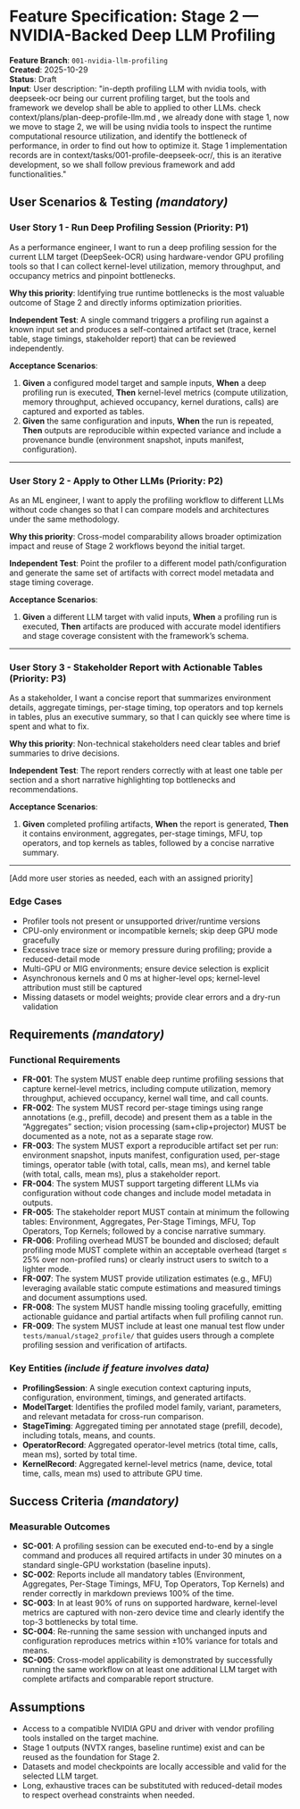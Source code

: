# Feature Specification: Stage 2 — NVIDIA-Backed Deep LLM Profiling

**Feature Branch**: `001-nvidia-llm-profiling`  
**Created**: 2025-10-29  
**Status**: Draft  
**Input**: User description: "in-depth profiling LLM with nvidia tools, with deepseek-ocr being our current profiling target, but the tools and framework we develop shall be able to applied to other LLMs. check context/plans/plan-deep-profile-llm.md , we already done with stage 1, now we move to stage 2, we will be using nvidia tools to inspect the runtime computational resource utilization, and identify the bottleneck of performance, in order to find out how to optimize it. Stage 1 implementation records are in context/tasks/001-profile-deepseek-ocr/, this is an iterative development, so we shall follow previous framework and add functionalities."

<!-- Constitution Compliance (author must ensure):
  - Public APIs/classes documented with NumPy-style docstrings and examples
  - All functions/classes fully type-annotated (mypy-clean), ruff-clean
  - Runtime environment declared (Pixi preferred; else virtualenv)
  - Manual test plan and file paths for major functionality under tests/manual/
  - Data models use attrs (default) or pydantic (for web schemas), no business logic
-->

## User Scenarios & Testing *(mandatory)*

<!--
  IMPORTANT: User stories should be PRIORITIZED as user journeys ordered by importance.
  Each user story/journey must be INDEPENDENTLY TESTABLE - meaning if you implement just ONE of them,
  you should still have a viable MVP (Minimum Viable Product) that delivers value.
  
  Assign priorities (P1, P2, P3, etc.) to each story, where P1 is the most critical.
  Think of each story as a standalone slice of functionality that can be:
  - Developed independently
  - Tested independently
  - Deployed independently
  - Demonstrated to users independently
-->

### User Story 1 - Run Deep Profiling Session (Priority: P1)

As a performance engineer, I want to run a deep profiling session for the current LLM target (DeepSeek-OCR) using hardware-vendor GPU profiling tools so that I can collect kernel-level utilization, memory throughput, and occupancy metrics and pinpoint bottlenecks.

**Why this priority**: Identifying true runtime bottlenecks is the most valuable outcome of Stage 2 and directly informs optimization priorities.

**Independent Test**: A single command triggers a profiling run against a known input set and produces a self-contained artifact set (trace, kernel table, stage timings, stakeholder report) that can be reviewed independently.

<!-- Include at least one manual test script path for major functionality,
     e.g., tests/manual/<feature_area>/test_<name>.py. Automated tests are
     optional unless requested; if included, place under tests/unit/… and
     tests/integration/… -->

**Acceptance Scenarios**:

1. **Given** a configured model target and sample inputs, **When** a deep profiling run is executed, **Then** kernel-level metrics (compute utilization, memory throughput, achieved occupancy, kernel durations, calls) are captured and exported as tables.
2. **Given** the same configuration and inputs, **When** the run is repeated, **Then** outputs are reproducible within expected variance and include a provenance bundle (environment snapshot, inputs manifest, configuration).

---

### User Story 2 - Apply to Other LLMs (Priority: P2)

As an ML engineer, I want to apply the profiling workflow to different LLMs without code changes so that I can compare models and architectures under the same methodology.

**Why this priority**: Cross-model comparability allows broader optimization impact and reuse of Stage 2 workflows beyond the initial target.

**Independent Test**: Point the profiler to a different model path/configuration and generate the same set of artifacts with correct model metadata and stage timing coverage.

**Acceptance Scenarios**:

1. **Given** a different LLM target with valid inputs, **When** a profiling run is executed, **Then** artifacts are produced with accurate model identifiers and stage coverage consistent with the framework’s schema.

---

### User Story 3 - Stakeholder Report with Actionable Tables (Priority: P3)

As a stakeholder, I want a concise report that summarizes environment details, aggregate timings, per-stage timing, top operators and top kernels in tables, plus an executive summary, so that I can quickly see where time is spent and what to fix.

**Why this priority**: Non-technical stakeholders need clear tables and brief summaries to drive decisions.

**Independent Test**: The report renders correctly with at least one table per section and a short narrative highlighting top bottlenecks and recommendations.

**Acceptance Scenarios**:

1. **Given** completed profiling artifacts, **When** the report is generated, **Then** it contains environment, aggregates, per-stage timings, MFU, top operators, and top kernels as tables, followed by a concise narrative summary.

---

[Add more user stories as needed, each with an assigned priority]

### Edge Cases

- Profiler tools not present or unsupported driver/runtime versions
- CPU-only environment or incompatible kernels; skip deep GPU mode gracefully
- Excessive trace size or memory pressure during profiling; provide a reduced-detail mode
- Multi-GPU or MIG environments; ensure device selection is explicit
- Asynchronous kernels and 0 ms at higher-level ops; kernel-level attribution must still be captured
- Missing datasets or model weights; provide clear errors and a dry-run validation

## Requirements *(mandatory)*

### Functional Requirements

- **FR-001**: The system MUST enable deep runtime profiling sessions that capture kernel-level metrics, including compute utilization, memory throughput, achieved occupancy, kernel wall time, and call counts.
- **FR-002**: The system MUST record per-stage timings using range annotations (e.g., prefill, decode) and present them as a table in the “Aggregates” section; vision processing (sam+clip+projector) MUST be documented as a note, not as a separate stage row.
- **FR-003**: The system MUST export a reproducible artifact set per run: environment snapshot, inputs manifest, configuration used, per-stage timings, operator table (with total, calls, mean ms), and kernel table (with total, calls, mean ms), plus a stakeholder report.
- **FR-004**: The system MUST support targeting different LLMs via configuration without code changes and include model metadata in outputs.
- **FR-005**: The stakeholder report MUST contain at minimum the following tables: Environment, Aggregates, Per-Stage Timings, MFU, Top Operators, Top Kernels; followed by a concise narrative summary.
- **FR-006**: Profiling overhead MUST be bounded and disclosed; default profiling mode MUST complete within an acceptable overhead (target ≤ 25% over non-profiled runs) or clearly instruct users to switch to a lighter mode.
- **FR-007**: The system MUST provide utilization estimates (e.g., MFU) leveraging available static compute estimations and measured timings and document assumptions used.
- **FR-008**: The system MUST handle missing tooling gracefully, emitting actionable guidance and partial artifacts when full profiling cannot run.
- **FR-009**: The system MUST include at least one manual test flow under `tests/manual/stage2_profile/` that guides users through a complete profiling session and verification of artifacts.

### Key Entities *(include if feature involves data)*

- **ProfilingSession**: A single execution context capturing inputs, configuration, environment, timings, and generated artifacts.
- **ModelTarget**: Identifies the profiled model family, variant, parameters, and relevant metadata for cross-run comparison.
- **StageTiming**: Aggregated timing per annotated stage (prefill, decode), including totals, means, and counts.
- **OperatorRecord**: Aggregated operator-level metrics (total time, calls, mean ms), sorted by total time.
- **KernelRecord**: Aggregated kernel-level metrics (name, device, total time, calls, mean ms) used to attribute GPU time.

## Success Criteria *(mandatory)*

### Measurable Outcomes

- **SC-001**: A profiling session can be executed end-to-end by a single command and produces all required artifacts in under 30 minutes on a standard single-GPU workstation (baseline inputs).
- **SC-002**: Reports include all mandatory tables (Environment, Aggregates, Per-Stage Timings, MFU, Top Operators, Top Kernels) and render correctly in markdown previews 100% of the time.
- **SC-003**: In at least 90% of runs on supported hardware, kernel-level metrics are captured with non-zero device time and clearly identify the top-3 bottlenecks by total time.
- **SC-004**: Re-running the same session with unchanged inputs and configuration reproduces metrics within ±10% variance for totals and means.
- **SC-005**: Cross-model applicability is demonstrated by successfully running the same workflow on at least one additional LLM target with complete artifacts and comparable report structure.

## Assumptions

- Access to a compatible NVIDIA GPU and driver with vendor profiling tools installed on the target machine.
- Stage 1 outputs (NVTX ranges, baseline runtime) exist and can be reused as the foundation for Stage 2.
- Datasets and model checkpoints are locally accessible and valid for the selected LLM target.
- Long, exhaustive traces can be substituted with reduced-detail modes to respect overhead constraints when needed.

